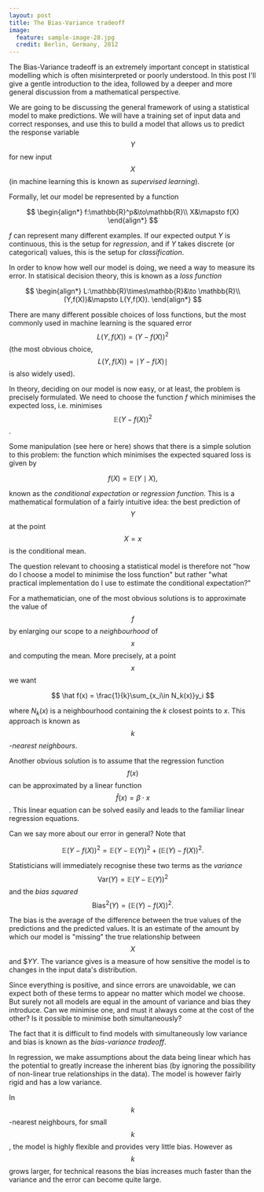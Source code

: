 ```yaml
---
layout: post
title: The Bias-Variance tradeoff
image:
  feature: sample-image-28.jpg
  credit: Berlin, Germany, 2012
---
```


The Bias-Variance tradeoff is an extremely important concept in statistical modelling which is often misinterpreted or poorly understood. In this post I'll give a gentle introduction to the idea, followed by a deeper and more general discussion from a mathematical perspective. 

We are going to be discussing the general framework of using a statistical model to make predictions. We will have a training set of input data and correct responses, and use this to build a model that allows us to predict the response variable $$Y$$ for new input $$X$$ (in machine learning this is known as *supervised learning*).

Formally, let our model be represented by a function

$$
\begin{align*}
f:\mathbb{R}^p&\to\mathbb{R}\\
X&\mapsto f(X)
\end{align*}
$$

$f$ can represent many different examples. If our expected output $Y$ is continuous, this is the setup for *regression*, and if $Y$ takes discrete (or categorical) values, this is the setup for *classification*. 

In order to know how well our model is doing, we need a way to measure its error. In statisical decision theory, this is known as a *loss function*

$$
\begin{align*}
L:\mathbb{R}\times\mathbb{R}&\to \mathbb{R}\\
(Y,f(X))&\mapsto L(Y,f(X)).
\end{align*}
$$

There are many different possible choices of loss functions, but the most commonly used in machine learning is the squared error $$L(Y,f(X)) = (Y-f(X))^2$$ (the most obvious choice, $$L(Y,f(X)) = \mid Y-f(X)\mid $$ is also widely used). 

In theory, deciding on our model is now easy, or at least, the problem is precisely formulated. We need to choose the function $f$ which minimises the expected loss, i.e. minimises $$\mathbb{E}(Y-f(X))^2$$. 

Some manipulation (see here or here) shows that there is a simple solution to this problem: the function which minimises the expected squared loss is given by

$$
f(X) = \mathbb{E}(Y\mid X),
$$

known as the *conditional expectation* or *regression function*. This is a mathematical formulation of a fairly intuitive idea: the best prediction of $$Y$$ at the point $$X=x$$ is the conditional mean. 

The question relevant to choosing a statistical model is therefore not "how do I choose a model to minimise the loss function" but rather "what practical implementation do I use to estimate the conditional expectation?"

For a mathematician, one of the most obvious solutions is to approximate the value of $$f$$ by enlarging our scope to a *neighbourhood* of $$x$$ and computing the mean. More precisely, at a point $$x$$ we want 

$$
\hat f(x) = \frac{1}{k}\sum_{x_i\in N_k(x)}y_i
$$

where $N_k(x)$ is a neighbourhood containing the $k$ closest points to $x$. This approach is known as $$k$$-*nearest neighbours*. 

Another obvious solution is to assume that the regression function $$f(x)$$ can be approximated by a linear function $$\hat f(x) = \beta\cdot x$$. This linear equation can be solved easily and leads to the familiar linear regression equations. 

Can we say more about our error in general? Note that 

$$
\mathbb{E}(Y-f(X))^2 = \mathbb{E}(Y-\mathbb{E}(Y))^2 + (\mathbb{E}(Y) - f(X))^2.
$$

Statisticians will immediately recognise these two terms as the *variance* $$\mathrm{Var}(Y) = \mathbb{E}(Y-\mathbb{E}(Y))^2$$ and the *bias squared* $$\mathrm{Bias}^2(Y) = (\mathbb{E}(Y) - f(X))^2.$$

The bias is the average of the difference between the true values of the predictions and the predicted values. It is an estimate of the amount by which our model is "missing" the true relationship between $$X$$ and $$YY$. The variance gives is a measure of how sensitive the model is to changes in the input data's distribution. 

Since everything is positive, and since errors are unavoidable, we can expect both of these terms to appear no matter which model we choose. But surely not all models are equal in the amount of variance and bias they introduce. Can we minimise one, and must it always come at the cost of the other? Is it possible to minimise both simultaneously? 

The fact that it is difficult to find models with simultaneously low variance and bias is known as the *bias-variance tradeoff*. 

In regression, we make assumptions about the data being linear which has the potential to greatly increase the inherent bias (by ignoring the possibility of non-linear true relationships in the data). The model is however fairly rigid and has a low variance.

In $$k$$-nearest neighbours, for small $$k$$, the model is highly flexible and provides very little bias. However as $$k$$ grows larger, for technical reasons the bias increases much faster than the variance and the error can become quite large. 










